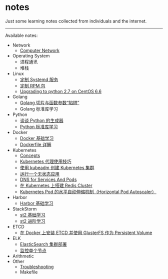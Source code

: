 # notes
Just some learning notes collected from individuals and the internet.

---

Available notes:

- Network
    - [Computer Network](https://github.com/RosenLo/notes/blob/master/network/computer_network.md)
- Operating System
    - 进程通讯
    - 堆栈
- Linux
    - [定制 Systemd 服务](https://github.com/RosenLo/notes/blob/master/Linux/custom_es_agent_service.md)
    - [定制 RPM 包](https://github.com/RosenLo/notes/blob/master/ELK/ElasticSearch/elasticsearch_package_step.md)
    - [Upgrading to python 2.7 on CentOS 6.6](https://github.com/RosenLo/notes/blob/master/Linux/Upgrading_to_python_2.7_on_Centos_6.6.md)
- Golang
	- [Golang 切片与函数参数“陷阱”](https://github.com/RosenLo/notes/blob/master/golang/docs/slice_with_array.md)
    - Golang 标准库学习
- Python
	- [谈谈 Python 的生成器](https://github.com/RosenLo/notes/blob/master/python/docs/talk_yield.md)
    - [Python 标准库学习](https://github.com/RosenLo/notes/blob/master/python/python_standard_library.md)
- Docker
    - [Docker 基础学习](https://github.com/RosenLo/notes/blob/master/docker/getting_started.md)
    - [Dockerfile 详解](https://github.com/RosenLo/notes/blob/master/docker/dockerfile_details.md)
- Kubernetes
	- [Concepts](https://github.com/RosenLo/notes/blob/master/k8s/concepts.md)
	- [Kubernetes 代理使用技巧](https://github.com/RosenLo/notes/blob/master/k8s/k8s_proxy.md)
    - [使用 kubeadm 创建 Kubernetes 集群](https://github.com/RosenLo/notes/blob/master/k8s/create_highly_available_clusters_with_kubeadm.md)
    - [运行一个无状态应用](https://github.com/RosenLo/notes/blob/master/k8s/run_stateless_application_deployment.md)
    - [DNS for Services And Pods](https://github.com/RosenLo/notes/blob/master/k8s/dns_pod_service.md)
    - [在 Kubernetes 上搭建 Redis Cluster](https://github.com/RosenLo/notes/blob/master/k8s/deploy_redis_cluster_on_kubernetes.md)
    - [Kubernetes Pod 的水平自动伸缩机制（Horizontal Pod Autoscaler）](https://github.com/RosenLo/notes/blob/master/k8s/horizontal_pod_autoscaler.md)
- Harbor
    - [Harbor 基础学习](https://github.com/RosenLo/notes/blob/master/harbor/getting_started.md)
- StackStorm
    - [st2 基础学习](https://github.com/RosenLo/notes/blob/master/stackstorm/getting_started.md)
    - [st2 进阶学习](https://github.com/RosenLo/notes/blob/master/stackstorm/advanced.md)
- ETCD
    - [ 在 Docker 上安装 ETCD 并使用 GlusterFS 作为 Persistent Volume](https://github.com/RosenLo/notes/blob/master/etcd/install_and_deploy_etcd_on_docker.md)
- ELK
	- [ElasticSearch 集群部署](https://github.com/RosenLo/notes/blob/master/ELK/ElasticSearch/elasticsearch_cluster_deploy.md)
	- [监控单个节点](https://github.com/RosenLo/notes/blob/master/ELK/ElasticSearch/monitor_individual_nodes.md)
- Arithmetic
- Other
    - [Troubleshooting](https://github.com/RosenLo/notes/blob/master/other/troubleshooting.md)
    - Makefile
